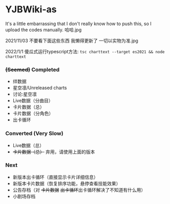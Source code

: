 # YJBWiki-as

It's a little embarrassing that I don't really know how to push this, so I upload the codes manually. 哈哈.jpg

2021/11/03 不要看下面这些东西 我懒得更新了 一切以实物为准.jpg

2022/1/1 傻瓜式运行typescript方法:
```tsc charttext --target es2021 && node charttext```

### ~~(Seemed)~~ Completed

* 绊数据
* 星空凛/Unreleased charts
* 讨论:星空凛
* Live数据（分曲目）
* 卡片数据（总）
* 卡片数据（分角色）
* 出卡循环

### Converted (Very Slow)

* Live数据（总）
* ~~卡片数据（总）~~ 弃用，请使用上面的版本

### Next

* 新版本出卡循环（直接显示卡片详细信息）
* 新版本卡片数据（恢复排序功能，悬停查看技能效果）
* 公告存档（对 ~~卡片数据~~ ~~出卡循环~~出卡循环解决了不知道有什么用）
* 小剧场存档
